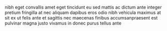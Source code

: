 nibh eget convallis amet eget tincidunt eu sed mattis ac dictum ante integer
pretium fringilla at nec aliquam dapibus eros odio nibh vehicula maximus at sit
ex ut felis ante et sagittis nec maecenas finibus accumsanpraesent est pulvinar
magna justo vivamus in donec purus tellus ante